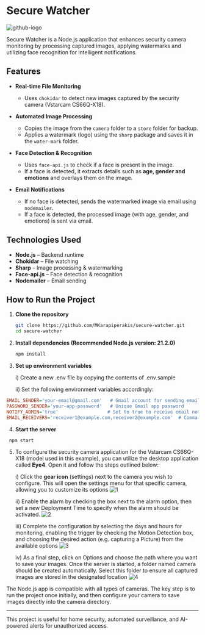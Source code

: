 # Secure Watcher
![github-logo](https://github.com/user-attachments/assets/464617bd-b9b3-4e9a-879e-c0f1bc8b1512)

Secure Watcher is a Node.js application that enhances security camera monitoring by processing captured images, applying watermarks and utilizing face recognition for intelligent notifications.

## Features

- **Real-time File Monitoring**  
  - Uses `chokidar` to detect new images captured by the security camera (Vstarcam CS66Q-X18).  

- **Automated Image Processing**  
  - Copies the image from the `camera` folder to a `store` folder for backup.  
  - Applies a watermark (logo) using the `sharp` package and saves it in the `water-mark` folder.  

- **Face Detection & Recognition**  
  - Uses `face-api.js` to check if a face is present in the image.  
  - If a face is detected, it extracts details such as **age, gender and emotions** and overlays them on the image.  

- **Email Notifications**  
  - If no face is detected, sends the watermarked image via email using `nodemailer`.  
  - If a face is detected, the processed image (with age, gender, and emotions) is sent via email.  

## Technologies Used

- **Node.js** – Backend runtime  
- **Chokidar** – File watching  
- **Sharp** – Image processing & watermarking  
- **Face-api.js** – Face detection & recognition  
- **Nodemailer** – Email sending  

## How to Run the Project

1. **Clone the repository**  
   ```sh
   git clone https://github.com/MKarapiperakis/secure-watcher.git
   cd secure-watcher
   ```
2. **Install dependencies (Recommended Node.js version: 21.2.0)**
   ```sh
   npm install
   ```
3. **Set up environment variables**
   
    i) Create a new .env file by copying the contents of .env.sample

    ii) Set the following environment variables accordingly:

```ini
EMAIL_SENDER='your-email@gmail.com'   # Gmail account for sending email notifications
PASSWORD_SENDER='your-app-password'   # Unique Gmail app password
NOTIFY_ADMIN='true'                  # Set to true to receive email notifications, false to only store images
EMAIL_RECEIVERS='receiver1@example.com,receiver2@example.com'  # Comma-separated list of BCC recipients
```
4. **Start the server**
  ```sh
   npm start
   ```
5. To configure the security camera application for the Vstarcam CS66Q-X18 (model used in this example), you can utilize the desktop application called **Eye4**. Open it and follow the steps outlined below:

    i) Click the **gear icon** (settings) next to the camera you wish to configure. This will open the settings menu for that specific camera, allowing you to customize its options
![1](https://github.com/user-attachments/assets/230bc41a-45e5-4f21-a815-5c9c36df295f)

    ii) Enable the alarm by checking the box next to the alarm option, then set a new Deployment Time to specify when the alarm should be activated.
![2](https://github.com/user-attachments/assets/38f9ac51-63fe-40bd-91a6-e1cf2d94c6db)

    iii) Complete the configuration by selecting the days and hours for monitoring, enabling the trigger by checking the Motion Detection box, and choosing the desired action (e.g. capturing a Picture) from the available options
![3](https://github.com/user-attachments/assets/2122d639-30e2-4fc3-8d32-5c4615c10137)

    iv) As a final step, click on Options and choose the path where you want to save your images. Once the server is started, a folder named camera should be created automatically. Select this folder to ensure all captured images are stored in the designated location
![4](https://github.com/user-attachments/assets/9f209b1e-270f-4c5f-852c-c48f88e853c3)

The Node.js app is compatible with all types of cameras. The key step is to run the project once initially, and then configure your camera to save images directly into the camera directory.


---
This project is useful for home security, automated surveillance, and AI-powered alerts for unauthorized access.
